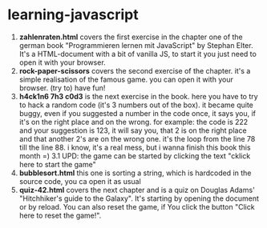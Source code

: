 # learning-javascript
1. **zahlenraten.html** covers the first exercise in the chapter one of the german book "Programmieren lernen mit JavaScript" by Stephan Elter. It's a HTML-document with a bit of vanilla JS, to start it you just need to open it with your browser.
2. **rock-paper-scissors** covers the second exercise of the chapter. it's a simple realisation of the famous game. you can open it with your browser. (try to) have fun!
3. **h4ck1n6 7h3 c0d3** is the next exercise in the book. here you have to try to hack a random code (it's 3 numbers out of the box). it became quite buggy, even if you suggested a number in the code once, it says you, if it's on the right place and on the wrong. for example: the code is 222 and your suggestion is 123, it will say you, that 2 is on the right place and that another 2's are on the wrong one. it's the loop from the line 78 till the line 88. i know, it's a real mess, but i wanna finish this book this month =)
  3.1 UPD: the game can be started by clicking the text "cklick here to start the game"
4. **bubblesort.html** this one is sorting a string, which is hardcoded in the source code, you ca open it as usual
5. **quiz-42.html** covers the next chapter and is a quiz on Douglas Adams' "Hitchhiker's guide to the Galaxy". It's starting by opening the document or by reload. You can also reset the game, if You click the button "Click here to reset the game!".
